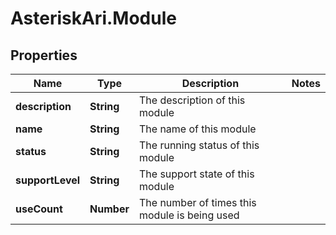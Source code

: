 # AsteriskAri.Module

## Properties
Name | Type | Description | Notes
------------ | ------------- | ------------- | -------------
**description** | **String** | The description of this module | 
**name** | **String** | The name of this module | 
**status** | **String** | The running status of this module | 
**supportLevel** | **String** | The support state of this module | 
**useCount** | **Number** | The number of times this module is being used | 
